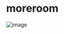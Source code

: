 # moreroom

![image](https://github.com/user-attachments/assets/5f90c124-32f3-4c3f-9a6e-373b850064c1)
